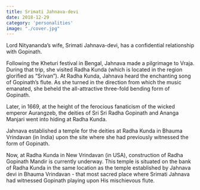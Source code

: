 ```yaml
---
title: Srimati Jahnava-devi
date: 2018-12-29
category: 'personalities'
image: "./cover.jpg"
---
```


Lord Nityananda’s wife, Srimati Jahnava-devi, has a confidential relationship with Gopinath.

Following the Kheturi festival in Bengal, Jahnava made a pilgrimage to Vraja. During that trip, she visited Radha Kunda (which is located in the region glorified as “Srivan”). At Radha Kunda, Jahnava heard the enchanting song of Gopinath’s flute. As she turned in the direction from which the music emanated, she beheld the all-attractive three-fold bending form of Gopinath.

Later, in 1669, at the height of the ferocious fanaticism of the wicked emperor Aurangzeb, the deities of Sri Sri Radha Gopinath and Ananga Manjari went into hiding at Radha Kunda.

Jahnava established a temple for the deities at Radha Kunda in Bhauma Vrindavan (in India) upon the site where she had previously witnessed the form of Gopinath.

Now, at Radha Kunda in New Vrindavan (in USA), construction of Radha Gopinath Mandir is currently underway. This temple is situated on the bank of Radha Kunda in the same location as the temple established by Jahnava devi in Bhauma Vrindavan - that most sacred place where Srimati Jahnava had witnessed Gopinath playing upon His mischievous flute.
